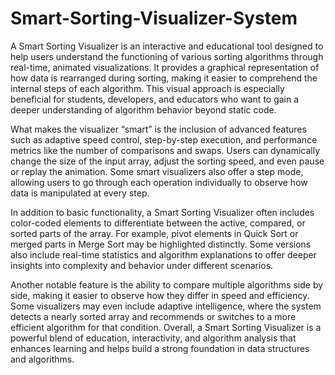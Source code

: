   # Smart-Sorting-Visualizer-System
A Smart Sorting Visualizer is an interactive and educational tool designed to help users understand the functioning of various sorting algorithms through real-time, animated visualizations. It provides a graphical representation of how data is rearranged during sorting, making it easier to comprehend the internal steps of each algorithm. This visual approach is especially beneficial for students, developers, and educators who want to gain a deeper understanding of algorithm behavior beyond static code.

What makes the visualizer “smart” is the inclusion of advanced features such as adaptive speed control, step-by-step execution, and performance metrics like the number of comparisons and swaps. Users can dynamically change the size of the input array, adjust the sorting speed, and even pause or replay the animation. Some smart visualizers also offer a step mode, allowing users to go through each operation individually to observe how data is manipulated at every step.

In addition to basic functionality, a Smart Sorting Visualizer often includes color-coded elements to differentiate between the active, compared, or sorted parts of the array. For example, pivot elements in Quick Sort or merged parts in Merge Sort may be highlighted distinctly. Some versions also include real-time statistics and algorithm explanations to offer deeper insights into complexity and behavior under different scenarios.

Another notable feature is the ability to compare multiple algorithms side by side, making it easier to observe how they differ in speed and efficiency. Some visualizers may even include adaptive intelligence, where the system detects a nearly sorted array and recommends or switches to a more efficient algorithm for that condition. Overall, a Smart Sorting Visualizer is a powerful blend of education, interactivity, and algorithm analysis that enhances learning and helps build a strong foundation in data structures and algorithms.


